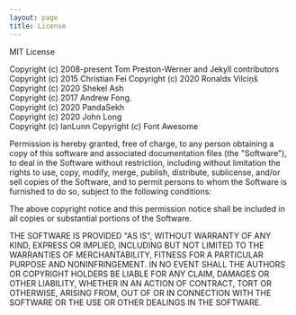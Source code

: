 ```yaml
---
layout: page
title: License
---
```


MIT License

Copyright (c) 2008-present Tom Preston-Werner and Jekyll contributors
Copyright (c) 2015 Christian Fei
Copyright (c) 2020 Ronalds Vilciņš  
Copyright (c) 2020 Shekel Ash  
Copyright (c) 2017 Andrew Fong.  
Copyright (c) 2020 PandaSekh  
Copyright (c) 2020 John Long  
Copyright (c) IanLunn
Copyright (c) Font Awesome

Permission is hereby granted, free of charge, to any person obtaining a copy
of this software and associated documentation files (the "Software"), to deal
in the Software without restriction, including without limitation the rights
to use, copy, modify, merge, publish, distribute, sublicense, and/or sell
copies of the Software, and to permit persons to whom the Software is
furnished to do so, subject to the following conditions:

The above copyright notice and this permission notice shall be included in all
copies or substantial portions of the Software.

THE SOFTWARE IS PROVIDED "AS IS", WITHOUT WARRANTY OF ANY KIND, EXPRESS OR
IMPLIED, INCLUDING BUT NOT LIMITED TO THE WARRANTIES OF MERCHANTABILITY,
FITNESS FOR A PARTICULAR PURPOSE AND NONINFRINGEMENT. IN NO EVENT SHALL THE
AUTHORS OR COPYRIGHT HOLDERS BE LIABLE FOR ANY CLAIM, DAMAGES OR OTHER
LIABILITY, WHETHER IN AN ACTION OF CONTRACT, TORT OR OTHERWISE, ARISING FROM,
OUT OF OR IN CONNECTION WITH THE SOFTWARE OR THE USE OR OTHER DEALINGS IN THE
SOFTWARE.

